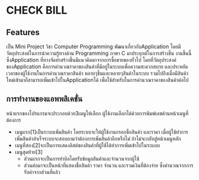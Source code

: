 # CHECK BILL
## Features
เป็น Mini Project วิชา Computer Programming พัฒนาเกี่ยวกับApplication โดยมีวัตถุประสงค์ในการนำความรู้ทางด้าน Programming ภาษา C มาประยุกต์ในการสร้างชิ้น งานชิ้นนี้ ซึ่งApplication ที่ทางจัดทำสร้างขึ้นมีแนวคิดมาจากการซื้อขายของทั่วไป โดยที่วัตถุประสงค์ของApplication คือการคำนวณราคาของสินค้าที่มีอยู่ในระบบเพื่อความสะดวกสบาย และประหยัดเวลาของผู้ใช้งานในการคำนวณราคาสินค้า หลายๆชิ้นและหลายๆสินค้าในระบบ รวมไปถึงเมื่อมีสินค้าใหม่เข้ามาก็สามารถเพิ่มเข้าไปในApplicationได้ เพื่อใช้สำหรับในการคำนวณราคาของสินค้าต่อไป
## การทำงานของแอพพลิเคชั่น
หน้าแรกของโปรแกรมจะประกอบด้วย3เมนูให้เลือก ผู้ใช้งานเลือกได้ด้วยการพิมพ์เลขด้านหน้าเมนูที่ต้องการ
* เมนูแรก[1]เป็นระบบเพิ่มสินค้า โดยระบบจะให้ผู้ใช้งานกรอกชื่อสินค้า และราคา เมื่อผู้ใช้ทำการเพิ่มสินค้าสำเร็จระบบจะสอบถามว่าต้องการเพิ่มสินค้าอีกหรือไม่ ถ้าไม่จะกลับสู่หน้าเมนูหลัก
* เมนูที่สอง[2]จะเป็นการแสดงลิสต์ของสินค้าที่ผู้ใช้ได้ทำการเพิ่มเข้าไปในระแบบ
* เมนูสุดท้าย[3]
	* ส่วนแรกจะเป็นการทำบิลโดยรับข้อมูลสินค้าและจำนวนจากผู้ใช้
	* ส่วนต่อมาจะเป็นหน้าที่แสดงชื่อสินค้า ราคา จำนวน และรวมเงินที่ต้องจ่าย ซึ่งคำนวณจากการรับค่าจากส่วนที่แล้ว

